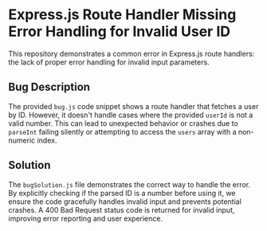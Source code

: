 # Express.js Route Handler Missing Error Handling for Invalid User ID

This repository demonstrates a common error in Express.js route handlers: the lack of proper error handling for invalid input parameters.

## Bug Description
The provided `bug.js` code snippet shows a route handler that fetches a user by ID.  However, it doesn't handle cases where the provided `userId` is not a valid number. This can lead to unexpected behavior or crashes due to `parseInt` failing silently or attempting to access the `users` array with a non-numeric index.

## Solution
The `bugSolution.js` file demonstrates the correct way to handle the error.  By explicitly checking if the parsed ID is a number before using it, we ensure the code gracefully handles invalid input and prevents potential crashes.  A 400 Bad Request status code is returned for invalid input, improving error reporting and user experience.